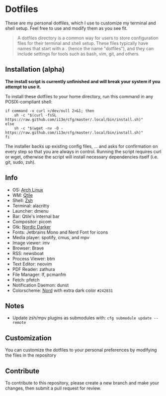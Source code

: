 # Dotfiles

These are my personal dotfiles, which I use to customize my terminal and shell setup. Feel free to use and modify them as you see fit.

> A dotfiles directory is a common way for users to store configuration files for their terminal and shell setup. These files typically have names that start with a . (hence the name "dotfiles"), and they can include settings for tools such as bash, vim, git, and others.

## Installation (alpha)

**The install script is currently **unfinished** and will break your system if you attempt to use it.**

To install these dotfiles to your home directory, run this command in any 
POSIX-compliant shell:

```shell
if command -v curl >/dev/null 2>&1; then
    sh -c "$(curl -fsSL https://raw.github.com/i13e/cfg/master/.local/bin/install.sh)"
else
    sh -c "$(wget -nv -O - https://raw.github.com/i13e/cfg/master/.local/bin/install.sh)"
fi
```

The installer backs up existing config files, ... and asks for confirmation on every step so that you are always in control. Running the script requires curl or wget, otherwise the script will install necessary dependencies itself (i.e. git, sudo, zsh).

## Info

- OS: [Arch Linux](https://archlinux.org)
- WM: [Qtile](https://qtile.org)
- Shell: [Zsh](https://zsh.org)
- Terminal: alacritty
- Launcher: dmenu
- Bar: Qtile's internal bar
- Compositor: picom
- Gtk: [Nordic Darker](https://github.com/EliverLara/Nordic/tree/darker)
- Fonts: Jetbrains Mono and Nerd Font for icons
- Media player: spotify, cmus, and mpv
- Image viewer: imv
- Browser: Brave
- RSS: newsboat
- Process Viewer: btm
- Text Editor: neovim
- PDF Reader: zathura
- File Manager: lf, pcmanfm
- Fetch: pfetch
- Notification Daemon: dunst
- Colorscheme: [Nord](https://nordtheme.com) with extra dark color `#242831`

## Notes

- Update zsh/mpv plugins as submodules with: `cfg submodule update --remote`

## Customization

You can customize the dotfiles to your personal preferences by modifying the files in the repository

## Contribute
To contribute to this repository, please create a new branch and make your changes, then submit a pull
request for review.
